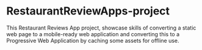 # RestaurantReviewApps-project
This Restaurant Reviews App project, showcase skills of converting a static web page to a mobile-ready web application and converting this to a Progressive Web Application by caching some assets for offline use.
